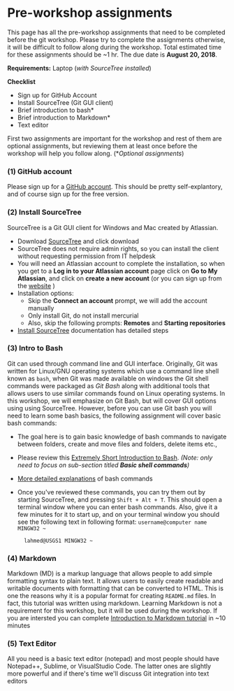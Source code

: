 # Pre-workshop assignments

This page has all the pre-workshop assignments that need to be completed before the git workshop. Please try to complete the assignments otherwise, it will be difficult to follow along during the workshop. Total estimated time for these assignments should be ~1 hr. The due date is **August 20, 2018**.

**Requirements:** Laptop (*with SourceTree installed*)

**Checklist**
+ Sign up for GitHub Account
+ Install SourceTree (Git GUI client)
+ Brief introduction to bash*
+ Brief introduction to Markdown*
+ Text editor

First two assignments are important for the workshop and rest of them are optional assignments, but reviewing them at least once before the workshop will help you follow along. (**Optional assignments*)

### **(1) GitHub account**
Please sign up for a [GitHub account](https://github.com/join?source=header-home). This should be pretty self-explantory, and of course sign up for the free version.

### **(2) Install SourceTree**
SourceTree is a Git GUI client for Windows and Mac created by Atlassian.
* Download [SourceTree](https://www.sourcetreeapp.com/) and click download
* SourceTree does not require admin rights, so you can install the client without requesting permission from IT helpdesk
* You will need an Atlassian account to complete the installation, so when you get to a **Log in to your Atlassian account** page
click on **Go to My Atlassian**, and click on **create a new account** (or you can sign up from the [website](https://id.atlassian.com/signup?) )
* Installation options:
    * Skip the **Connect an account** prompt, we will add the account manually
    * Only install Git, do not install mercurial
    * Also, skip the following prompts: **Remotes** and **Starting repositories**
* [Install SourceTree](https://confluence.atlassian.com/get-started-with-sourcetree/install-sourcetree-847359094.html) documentation has detailed steps

### **(3) Intro to Bash**
Git can used through command line and GUI interface. Originally, Git was written for Linux/GNU operating systems which use a command line shell known as `bash`, when Git was made available on windows the Git shell commands were packaged as *Git Bash* along with additional tools that allows users to use similar commands found on Linux operating systems. In this workshop, we will emphasize on Git Bash, but will cover GUI options using using SourceTree. However, before you can use Git bash you will need to learn some bash basics, the following assignment will cover basic bash commands:

* The goal here is to gain basic knowledge of bash commands to navigate between folders, create and move files and folders, delete items etc.,
* Please review this [Extremely Short Introduction to Bash](http://www.karlin.mff.cuni.cz/~hron/fenics-tutorial/bash/doc.html). *(Note: only need to focus on sub-section titled **Basic shell commands**)*
* [More detailed explanations](https://www.guru99.com/must-know-linux-commands.html) of bash commands
* Once you've reviewed these commands, you can try them out by starting SourceTree, and pressing `Shift + Alt + T`. This should open a terminal window where you can enter bash commands. Also, give it a few minutes for it to start up, and on your terminal window you should see the following text in following format:  `username@computer name MINGW32 ~`

        lahmed@USGS1 MINGW32 ~

### **(4) Markdown**
Markdown (MD) is a markup language that allows people to add simple formatting syntax to plain text. It allows users to easily create readable and writable documents with formatting that can be converted to HTML. This is one the reasons why it is a popular format for creating `README.md` files. In fact, this tutorial was written using markdown. Learning Markdown is not a requirement for this workshop, but it will be used during the workshop. If you are intersted you can complete [Introduction to Markdown tutorial](https://www.markdowntutorial.com/) in ~10 minutes


### **(5) Text Editor**
All you need is a basic text editor (notepad) and most people should have Notepad++, Sublime, or VisualStudio Code. The latter ones are slightly more powerful and if there's time we'll discuss Git integration into text editors